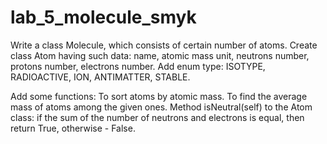 # lab_5_molecule_smyk
Write a class Molecule, which consists of certain number of atoms. Create class Atom having such data: name, atomic mass unit, neutrons number, protons number, electrons number. Add enum type: ISOTYPE, RADIOACTIVE, ION, ANTIMATTER, STABLE.

Add some functions: To sort atoms by atomic mass. To find the average mass of atoms among the given ones. Method isNeutral(self) to the Atom class: if the sum of the number of neutrons and electrons is equal, then return True, otherwise - False.
